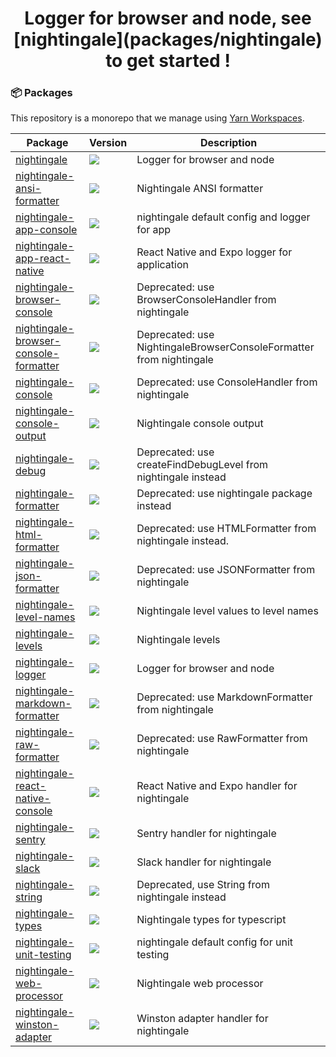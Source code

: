 <h1 align="center">
  Logger for browser and node, see [nightingale](packages/nightingale) to get started !
</h1>

<h3>📦 Packages</h3>

This repository is a monorepo that we manage using [Yarn Workspaces](https://yarnpkg.com/features/workspaces).

| Package                                                                                 | Version                                                                                                                                                                            | Description                                                         |
| --------------------------------------------------------------------------------------- | ---------------------------------------------------------------------------------------------------------------------------------------------------------------------------------- | ------------------------------------------------------------------- |
| [nightingale](packages/nightingale)                                                     | <a href="https://npmjs.org/package/nightingale"><img src="https://img.shields.io/npm/v/nightingale.svg?style=flat-square"></a>                                                     | Logger for browser and node                                         |
| [nightingale-ansi-formatter](packages/nightingale-ansi-formatter)                       | <a href="https://npmjs.org/package/nightingale-ansi-formatter"><img src="https://img.shields.io/npm/v/nightingale-ansi-formatter.svg?style=flat-square"></a>                       | Nightingale ANSI formatter                                          |
| [nightingale-app-console](packages/nightingale-app-console)                             | <a href="https://npmjs.org/package/nightingale-app-console"><img src="https://img.shields.io/npm/v/nightingale-app-console.svg?style=flat-square"></a>                             | nightingale default config and logger for app                       |
| [nightingale-app-react-native](packages/nightingale-app-react-native)                   | <a href="https://npmjs.org/package/nightingale-app-react-native"><img src="https://img.shields.io/npm/v/nightingale-app-react-native.svg?style=flat-square"></a>                   | React Native and Expo logger for application                        |
| [nightingale-browser-console](packages/nightingale-browser-console)                     | <a href="https://npmjs.org/package/nightingale-browser-console"><img src="https://img.shields.io/npm/v/nightingale-browser-console.svg?style=flat-square"></a>                     | Deprecated: use BrowserConsoleHandler from nightingale              |
| [nightingale-browser-console-formatter](packages/nightingale-browser-console-formatter) | <a href="https://npmjs.org/package/nightingale-browser-console-formatter"><img src="https://img.shields.io/npm/v/nightingale-browser-console-formatter.svg?style=flat-square"></a> | Deprecated: use NightingaleBrowserConsoleFormatter from nightingale |
| [nightingale-console](packages/nightingale-console)                                     | <a href="https://npmjs.org/package/nightingale-console"><img src="https://img.shields.io/npm/v/nightingale-console.svg?style=flat-square"></a>                                     | Deprecated: use ConsoleHandler from nightingale                     |
| [nightingale-console-output](packages/nightingale-console-output)                       | <a href="https://npmjs.org/package/nightingale-console-output"><img src="https://img.shields.io/npm/v/nightingale-console-output.svg?style=flat-square"></a>                       | Nightingale console output                                          |
| [nightingale-debug](packages/nightingale-debug)                                         | <a href="https://npmjs.org/package/nightingale-debug"><img src="https://img.shields.io/npm/v/nightingale-debug.svg?style=flat-square"></a>                                         | Deprecated: use createFindDebugLevel from nightingale instead       |
| [nightingale-formatter](packages/nightingale-formatter)                                 | <a href="https://npmjs.org/package/nightingale-formatter"><img src="https://img.shields.io/npm/v/nightingale-formatter.svg?style=flat-square"></a>                                 | Deprecated: use nightingale package instead                         |
| [nightingale-html-formatter](packages/nightingale-html-formatter)                       | <a href="https://npmjs.org/package/nightingale-html-formatter"><img src="https://img.shields.io/npm/v/nightingale-html-formatter.svg?style=flat-square"></a>                       | Deprecated: use HTMLFormatter from nightingale instead.             |
| [nightingale-json-formatter](packages/nightingale-json-formatter)                       | <a href="https://npmjs.org/package/nightingale-json-formatter"><img src="https://img.shields.io/npm/v/nightingale-json-formatter.svg?style=flat-square"></a>                       | Deprecated: use JSONFormatter from nightingale                      |
| [nightingale-level-names](packages/nightingale-level-names)                             | <a href="https://npmjs.org/package/nightingale-level-names"><img src="https://img.shields.io/npm/v/nightingale-level-names.svg?style=flat-square"></a>                             | Nightingale level values to level names                             |
| [nightingale-levels](packages/nightingale-levels)                                       | <a href="https://npmjs.org/package/nightingale-levels"><img src="https://img.shields.io/npm/v/nightingale-levels.svg?style=flat-square"></a>                                       | Nightingale levels                                                  |
| [nightingale-logger](packages/nightingale-logger)                                       | <a href="https://npmjs.org/package/nightingale-logger"><img src="https://img.shields.io/npm/v/nightingale-logger.svg?style=flat-square"></a>                                       | Logger for browser and node                                         |
| [nightingale-markdown-formatter](packages/nightingale-markdown-formatter)               | <a href="https://npmjs.org/package/nightingale-markdown-formatter"><img src="https://img.shields.io/npm/v/nightingale-markdown-formatter.svg?style=flat-square"></a>               | Deprecated: use MarkdownFormatter from nightingale                  |
| [nightingale-raw-formatter](packages/nightingale-raw-formatter)                         | <a href="https://npmjs.org/package/nightingale-raw-formatter"><img src="https://img.shields.io/npm/v/nightingale-raw-formatter.svg?style=flat-square"></a>                         | Deprecated: use RawFormatter from nightingale                       |
| [nightingale-react-native-console](packages/nightingale-react-native-console)           | <a href="https://npmjs.org/package/nightingale-react-native-console"><img src="https://img.shields.io/npm/v/nightingale-react-native-console.svg?style=flat-square"></a>           | React Native and Expo handler for nightingale                       |
| [nightingale-sentry](packages/nightingale-sentry)                                       | <a href="https://npmjs.org/package/nightingale-sentry"><img src="https://img.shields.io/npm/v/nightingale-sentry.svg?style=flat-square"></a>                                       | Sentry handler for nightingale                                      |
| [nightingale-slack](packages/nightingale-slack)                                         | <a href="https://npmjs.org/package/nightingale-slack"><img src="https://img.shields.io/npm/v/nightingale-slack.svg?style=flat-square"></a>                                         | Slack handler for nightingale                                       |
| [nightingale-string](packages/nightingale-string)                                       | <a href="https://npmjs.org/package/nightingale-string"><img src="https://img.shields.io/npm/v/nightingale-string.svg?style=flat-square"></a>                                       | Deprecated, use String from nightingale instead                     |
| [nightingale-types](packages/nightingale-types)                                         | <a href="https://npmjs.org/package/nightingale-types"><img src="https://img.shields.io/npm/v/nightingale-types.svg?style=flat-square"></a>                                         | Nightingale types for typescript                                    |
| [nightingale-unit-testing](packages/nightingale-unit-testing)                           | <a href="https://npmjs.org/package/nightingale-unit-testing"><img src="https://img.shields.io/npm/v/nightingale-unit-testing.svg?style=flat-square"></a>                           | nightingale default config for unit testing                         |
| [nightingale-web-processor](packages/nightingale-web-processor)                         | <a href="https://npmjs.org/package/nightingale-web-processor"><img src="https://img.shields.io/npm/v/nightingale-web-processor.svg?style=flat-square"></a>                         | Nightingale web processor                                           |
| [nightingale-winston-adapter](packages/nightingale-winston-adapter)                     | <a href="https://npmjs.org/package/nightingale-winston-adapter"><img src="https://img.shields.io/npm/v/nightingale-winston-adapter.svg?style=flat-square"></a>                     | Winston adapter handler for nightingale                             |
